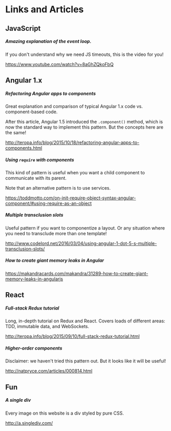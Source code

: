 # Links and Articles

## JavaScript

##### Amazing explanation of the event loop.

If you don't understand why we need JS timeouts, this is the video for you!

https://www.youtube.com/watch?v=8aGhZQkoFbQ


## Angular 1.x

##### Refactoring Angular apps to components

Great explanation and comparison of typical Angular 1.x code vs. component-based code. 

After this article, Angular 1.5 introduced the `.component()` method, which is now the standard way to implement this pattern. But the concepts here are the same!

http://teropa.info/blog/2015/10/18/refactoring-angular-apps-to-components.html

##### Using `require` with components

This kind of pattern is useful when you want a child component to communicate with its parent.

Note that an alternative pattern is to use services.

https://toddmotto.com/on-init-require-object-syntax-angular-component/#using-require-as-an-object

##### Multiple transclusion slots

Useful pattern if you want to componentize a layout. Or any situation where you need to transclude more than one template!

http://www.codelord.net/2016/03/04/using-angular-1-dot-5-s-multiple-transclusion-slots/

##### How to create giant memory leaks in Angular

https://makandracards.com/makandra/31289-how-to-create-giant-memory-leaks-in-angularjs

## React

##### Full-stack Redux tutorial

Long, in-depth tutorial on Redux and React. Covers loads of different areas: TDD, immutable data, and WebSockets.

http://teropa.info/blog/2015/09/10/full-stack-redux-tutorial.html

##### Higher-order components

Disclaimer: we haven't tried this pattern out. But it looks like it will be useful!

http://natpryce.com/articles/000814.html

## Fun

##### A single div

Every image on this website is a div styled by pure CSS.

http://a.singlediv.com/